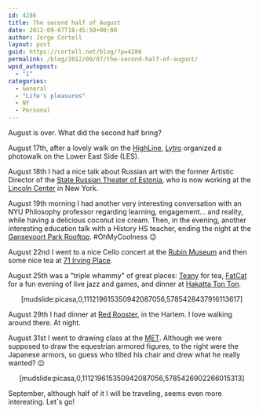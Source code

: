 ```yaml
---
id: 4286
title: The second half of August
date: 2012-09-07T18:45:50+00:00
author: Jorge Cortell
layout: post
guid: https://cortell.net/blog/?p=4286
permalink: /blog/2012/09/07/the-second-half-of-august/
wpsd_autopost:
  - "1"
categories:
  - General
  - "Life's pleasures"
  - NY
  - Personal
---
```

August is over. What did the second half bring?

August 17th, after a lovely walk on the <a title="https://www.thehighline.org" href="https://www.thehighline.org" target="_blank">HighLine</a>, <a title="https://www.lytro.com" href="https://www.lytro.com" target="_blank">Lytro</a> organized a photowalk on the Lower East Side (LES).

August 18th I had a nice talk about Russian art with the former Artistic Director of the <a title="https://veneteater.ee/en" href="https://veneteater.ee/en" target="_blank">State Russian Theater of Estonia</a>, who is now working at the <a title="https://lc.lincolncenter.org" href="https://lc.lincolncenter.org" target="_blank">Lincoln Center</a> in New York.

August 19th morning I had another very interesting conversation with an NYU Philosophy professor regarding learning, engagement... and reality, while having a delicious coconut ice cream. Then, in the evening, another interesting education talk with a History HS teacher, ending the night at the <a title="https://gansevoortparkrooftop.com" href="https://gansevoortparkrooftop.com" target="_blank">Gansevoort Park Rooftop</a>. #OhMyCoolness 😉

August 22nd I went to a nice Cello concert at the <a title="https://www.rmanyc.org" href="https://www.rmanyc.org" target="_blank">Rubin Museum</a> and then some nice tea at <a title="https://www.irvingfarm.com/index.cfm?c=3&s=1&pg=irvingplace.cfm" href="https://www.irvingfarm.com/index.cfm?c=3&s=1&pg=irvingplace.cfm" target="_blank">71 Irving Place</a>.

August 25th was a "triple whammy" of great places: <a title="https://www.teany.com" href="https://www.teany.com" target="_blank">Teany</a> for tea, <a title="https://www.fatcatmusic.org" href="https://www.fatcatmusic.org" target="_blank">FatCat</a> for a fun evening of live jazz and games, and dinner at <a title="https://www.tontonnyc.com" href="https://www.tontonnyc.com" target="_blank">Hakatta Ton Ton</a>.

<p style="text-align: center">
  [mudslide:picasa,0,111219615350942087056,5785428437916113617]
</p>

August 29th I had dinner at <a title="https://redroosterharlem.com" href="https://redroosterharlem.com" target="_blank">Red Rooster</a>, in the Harlem. I love walking around there. At night.

August 31st I went to drawing class at the <a title="https://www.metmuseum.org" href="https://www.metmuseum.org" target="_blank">MET</a>. Although we were supposed to draw the equestrian armored figures, to the right were the Japanese armors, so guess who tilted his chair and drew what he really wanted? 😉

<p style="text-align: center">
  [mudslide:picasa,0,111219615350942087056,5785426902266015313]
</p>

<p style="text-align: left">
  September, although half of it I will be traveling, seems even more interesting. Let`s go!
</p>